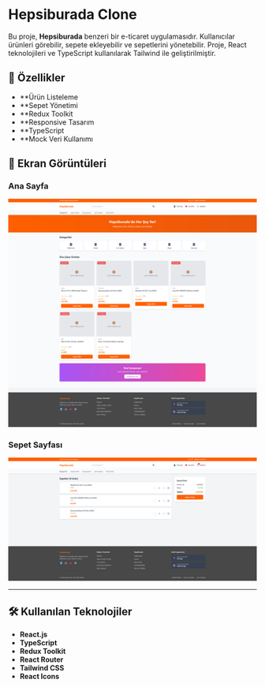 # Hepsiburada Clone

Bu proje, **Hepsiburada** benzeri bir e-ticaret uygulamasıdır. 
Kullanıcılar ürünleri görebilir, sepete ekleyebilir ve sepetlerini yönetebilir. 
Proje, React teknolojileri ve TypeScript kullanılarak Tailwind ile geliştirilmiştir.

## 🚀 Özellikler

- **Ürün Listeleme
- **Sepet Yönetimi
- **Redux Toolkit
- **Responsive Tasarım
- **TypeScript
- **Mock Veri Kullanımı

## 📸 Ekran Görüntüleri

### Ana Sayfa
![Ana Sayfa](public/images/home.png)

### Sepet Sayfası
![Sepet Sayfası](public/images/cart.png)

---

## 🛠️ Kullanılan Teknolojiler

- **React.js**
- **TypeScript**
- **Redux Toolkit**
- **React Router**
- **Tailwind CSS**
- **React Icons**
